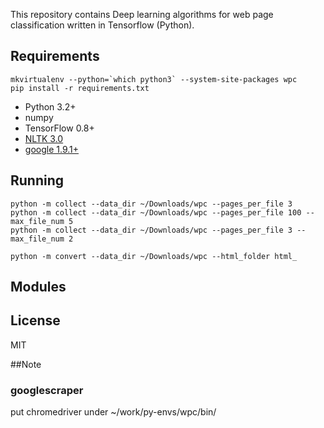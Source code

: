This repository contains Deep learning algorithms for web page classification written in Tensorflow (Python).

## Requirements
```
mkvirtualenv --python=`which python3` --system-site-packages wpc
pip install -r requirements.txt
```
- Python 3.2+
- numpy
- TensorFlow 0.8+
- [NLTK 3.0](http://www.nltk.org/install.html)
- [google 1.9.1+](https://pypi.python.org/pypi/google)

## Running
```
python -m collect --data_dir ~/Downloads/wpc --pages_per_file 3
python -m collect --data_dir ~/Downloads/wpc --pages_per_file 100 --max_file_num 5
python -m collect --data_dir ~/Downloads/wpc --pages_per_file 3 --max_file_num 2

python -m convert --data_dir ~/Downloads/wpc --html_folder html_
```


## Modules

## License
MIT

##Note
### googlescraper
put chromedriver under ~/work/py-envs/wpc/bin/
